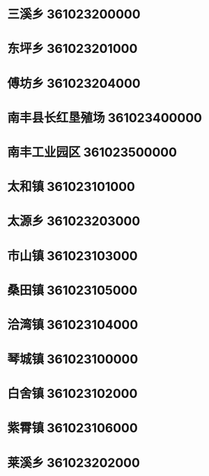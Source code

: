 # 三溪乡 361023200000
# 东坪乡 361023201000
# 傅坊乡 361023204000
# 南丰县长红垦殖场 361023400000
# 南丰工业园区 361023500000
# 太和镇 361023101000
# 太源乡 361023203000
# 市山镇 361023103000
# 桑田镇 361023105000
# 洽湾镇 361023104000
# 琴城镇 361023100000
# 白舍镇 361023102000
# 紫霄镇 361023106000
# 莱溪乡 361023202000
